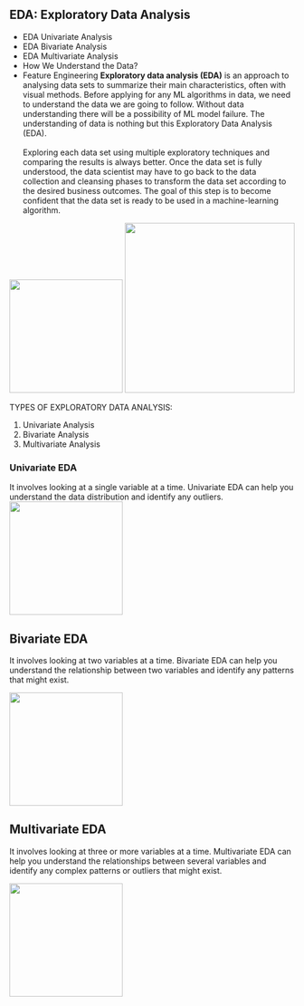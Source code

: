 ## EDA: Exploratory Data Analysis
- EDA Univariate Analysis
- EDA Bivariate Analysis
- EDA Multivariate Analysis
- How We Understand the Data?
- Feature Engineering
**Exploratory data analysis (EDA)** is an approach to analysing data sets to summarize
their main characteristics, often with visual methods. Before applying for any ML
algorithms in data, we need to understand the data we are going to follow.
Without data understanding there will be a possibility of ML model failure. The
understanding of data is nothing but this Exploratory Data Analysis (EDA).
<br></br>
Exploring each data set using multiple exploratory techniques and
comparing the results is always better. Once the data set is fully understood, the data
scientist may have to go back to the data collection and cleansing phases to
transform the data set according to the desired business outcomes. The goal of this step
is to become confident that the data set is ready to be used in a machine-learning
algorithm.
<img height= '200' src='https://github.com/user-attachments/assets/b1718d17-aa9a-4c82-86e5-1c13281e852b'>
<img height= '300' src='https://github.com/user-attachments/assets/f33b7ed9-f07d-4e99-bce9-4f8cf025fc39'>

TYPES OF EXPLORATORY DATA ANALYSIS:
1. Univariate Analysis
2. Bivariate Analysis
3. Multivariate Analysis
### Univariate EDA 
It involves looking at a single variable at a time. Univariate EDA can help
you understand the data distribution and identify any outliers.
<img height= '200' src='https://github.com/user-attachments/assets/1b44723a-7384-4938-94c6-28778be9d9c6'>

## Bivariate EDA 
It involves looking at two variables at a time. Bivariate EDA can help you
understand the relationship between two variables and identify any patterns that might exist.

<img height= '200' src='https://github.com/user-attachments/assets/b9b5b1a9-0f3e-495b-a84f-3c58c3f202ee'>

## Multivariate EDA
It involves looking at three or more variables at a time. Multivariate
EDA can help you understand the relationships between several variables and identify
any complex patterns or outliers that might exist.

<img height= '200' src='https://github.com/user-attachments/assets/5046d378-9d0e-42e3-a09a-defe9f5c7361'>
